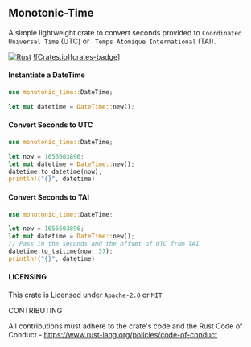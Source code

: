## Monotonic-Time

A simple lightweight crate to convert seconds provided to `Coordinated Universal Time` (UTC) or ` Temps Atomique International` (TAI). 

[![Rust](https://github.com/charleschege/Monotonic-Time/actions/workflows/rust.yml/badge.svg)](https://github.com/charleschege/Monotonic-Time/actions/workflows/rust.yml)
[![Crates.io][crates-badge]](https://crates.io/crates/monotonic-time)


#### Instantiate a DateTime

```rust
use monotonic_time::DateTime;

let mut datetime = DateTime::new();
```

#### Convert Seconds to UTC

```rust
use monotonic_time::DateTime;

let now = 1656603896;
let mut datetime = DateTime::new();
datetime.to_datetime(now);
println!("{}", datetime)
```

#### Convert Seconds to TAI

```rust
use monotonic_time::DateTime;

let now = 1656603896;
let mut datetime = DateTime::new();
// Pass in the seconds and the offset of UTC from TAI
datetime.to_taitime(now, 37);
println!("{}", datetime)
```



#### LICENSING

This crate is Licensed under `Apache-2.0` or `MIT`

CONTRIBUTING

All contributions must adhere to the crate's code and the Rust Code of Conduct - https://www.rust-lang.org/policies/code-of-conduct